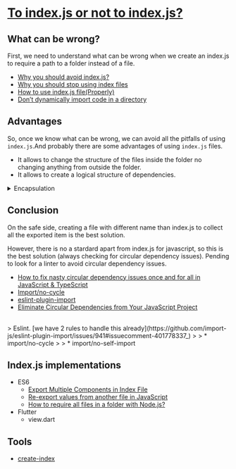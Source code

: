 # [To index.js or not to index.js?](https://www.reddit.com/r/javascript/comments/7rv221/to_indexjs_or_not_to_indexjs/)

## What can be wrong?
First, we need to understand what can be wrong when we create an index.js to require a path to a folder instead of a file.

* [Why you should avoid index.js?](https://medium.com/@alonmiz1234/why-you-should-avoid-index-js-3321a9902120)
* [Why you should stop using index files](https://josselinbuils.me/blog/stop-using-index-files)
* [How to use index.js file(Properly)](https://dev.to/fahadaminshovon/-how-to-use-indexjs-fileproperly-302f)
* [Don’t dynamically import code in a directory](https://itnext.io/dont-dynamically-import-code-in-a-directory-838cedf9534a)

## Advantages
So, once we know what can be wrong, we can avoid all the pitfalls of using `index.js`.And probably there are some advantages of using `index.js` files.

* It allows to change the structure of the files inside the folder no changing anything from outside the folder.
* It allows to create a logical structure of dependencies.
<details>
<summary>Encapsulation</summary>
</br>
Index.js is not about having to type out slightly shorter file names.

It is about encapsulation.

The idea is that your directories should have files and classes or services or whatever you want it have but everything this is public should be exported or exposed in the index.js

The idea is to never require a file from inside another directory directly as whatever it exposes should be that "package" 's internals and are private.

Of course this is not enforced in JavaScript, but it is important for writing clean, well organised code.

Of course on small projects it is annoying. Especially if you only have one or two files.

Carry on.
</details>


## Conclusion

On the safe side, creating a file with different name than index.js to collect all the exported item is the best solution. 

However, there is no a stardard apart from index.js for javascript, so this is the best solution (always checking for circular dependency issues). Pending to look for a linter to avoid circular dependency issues.

* [How to fix nasty circular dependency issues once and for all in JavaScript & TypeScript](https://medium.com/visual-development/how-to-fix-nasty-circular-dependency-issues-once-and-for-all-in-javascript-typescript-a04c987cf0de)   
* [Import/no-cycle](https://github.com/import-js/eslint-plugin-import/blob/main/docs/rules/no-cycle.md#:~:text=Ensures%20that%20there%20is%20no,maxDepth%20option%20is%20not%20set.)   
* [eslint-plugin-import](https://github.com/import-js/eslint-plugin-import)   
* [Eliminate Circular Dependencies from Your JavaScript Project](https://spin.atomicobject.com/2018/06/25/circular-dependencies-javascript/)   
</br>
> Eslint. [we have 2 rules to handle this already](https://github.com/import-js/eslint-plugin-import/issues/941#issuecomment-401778337_)
>
>  * import/no-cycle
>
>  * import/no-self-import

## Index.js implementations

* ES6
  * [Export Multiple Components in Index File](https://dev.to/cyishere/export-multiple-components-in-index-file-el3)
  * [Re-export values from another file in JavaScript](https://bobbyhadz.com/blog/javascript-export-from-another-file)
  * [How to require all files in a folder with Node.js?](https://thewebdev.info/2022/02/26/how-to-require-all-files-in-a-folder-with-node-js/)
* Flutter
  * view.dart

## Tools
* [create-index](https://github.com/gajus/create-index)